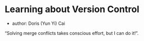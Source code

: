 # Learning about Version Control

- author: Doris (Yun Yi) Cai


“Solving merge conflicts takes conscious effort, but I can do it!”.
